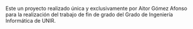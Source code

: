 Este un proyecto realizado única y exclusivamente por Aitor Gómez Afonso para la realización del trabajo de fin de grado del Grado de Ingeniería Informática de UNIR.